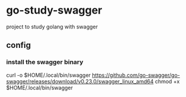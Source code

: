 # go-study-swagger
project to study golang with swagger

## config
### install the swagger binary
curl -o $HOME/.local/bin/swagger https://github.com/go-swagger/go-swagger/releases/download/v0.23.0/swagger_linux_amd64
chmod +x $HOME/.local/bin/swagger
